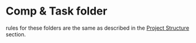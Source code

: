 # Comp & Task folder
rules for these folders are the same as described in the [Project Structure](../project_structure.md) section.
